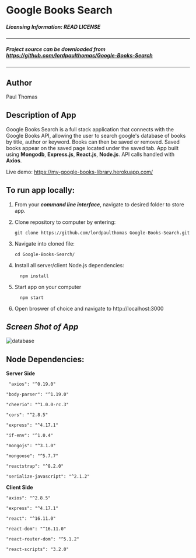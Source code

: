 # Google Books Search

##### Licensing Information: READ LICENSE
---
##### Project source can be downloaded from https://github.com/lordpaulthomas/Google-Books-Search
----
Author
-----------
Paul Thomas


Description of App
-----------
Google Books Search is a full stack application that connects with the Google Books API, allowing the user to search google's database of books by title, author or keyword.  Books can then be saved or removed.  Saved books appear on the saved page located under the saved tab.  App built using **Mongodb**, **Express.js**, **React.js**, **Node.js**.  API calls handled with **Axios**.

Live demo: https://my-google-books-library.herokuapp.com/

To run app locally:
--------
1) From your **_command line interface_**,
navigate to desired folder to store app.

2) Clone repository to computer by entering:

   ```git clone https://github.com/lordpaulthomas Google-Books-Search.git```

3) Navigate into cloned file:  

   ```cd Google-Books-Search/``` 
4) Install all server/client Node.js dependencies:
   
   ```  npm install``` 

5) Start app on your computer 

   ```  npm start``` 
6) Open broswer of choice and navigate to http://localhost:3000



## **_Screen Shot of App_**

![database](./assets/screenShot.png)

Node Dependencies:
-----
**Server Side**

   ``` "axios": "^0.19.0"``` 

   ```"body-parser": "^1.19.0"``` 

   ```"cheerio": "^1.0.0-rc.3" ```

   ```"cors": "^2.8.5" ```

   ```"express": "^4.17.1" ```

   ```"if-env": "^1.0.4"``` 

   ```"mongojs": "^3.1.0"```
    
   ```"mongoose": "^5.7.7"``` 
   
   ```"reactstrap": "^8.2.0"```

   ```"serialize-javascript": "^2.1.2"```


**Client Side**

  ```"axios": "^2.8.5" ```

  ```"express": "^4.17.1"```

  ```"react": "^16.11.0"```
 
  ```"react-dom": "^16.11.0"```
 
  ```"react-router-dom": "^5.1.2"```
 
  ```"react-scripts": "3.2.0"```
